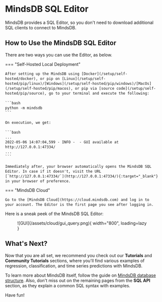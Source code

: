 # MindsDB SQL Editor

MindsDB provides a SQL Editor, so you don't need to download additional SQL clients to connect to MindsDB.

## How to Use the MindsDB SQL Editor

There are two ways you can use the Editor, as below.

=== "Self-Hosted Local Deployment"

    After setting up the MindsDB using [Docker](/setup/self-hosted/docker), or pip on [Linux](/setup/self-hosted/pip/linux)/[Windows](/setup/self-hosted/pip/windows)/[MacOs](/setup/self-hosted/pip/macos), or pip via [source code](/setup/self-hosted/pip/source), go to your terminal and execute the following:

    ```bash
    python -m mindsdb 
    ```

    On execution, we get:

    ```bash
    ...
    2022-05-06 14:07:04,599 - INFO -  - GUI available at http://127.0.0.1:47334/
    ...
    ```

    Immediately after, your browser automatically opens the MindsDB SQL Editor. In case if it doesn't, visit the URL [`http://127.0.0.1:47334/`](http://127.0.0.1:47334/){:target="_blank"} in your browser of preference.

=== "MindsDB Cloud"

    Go to the [MindsDB Cloud](https://cloud.mindsdb.com) and log in to your account. The Editor is the first page you see after logging in.

Here is a sneak peek of the MindsDB SQL Editor:

<figure markdown> 
    ![GUI](/assets/cloud/gui_query.png){ width="800", loading=lazy  }
    <figcaption></figcaption>
</figure>

## What's Next?

Now that you are all set, we recommend you check out our **Tutorials** and **Community Tutorials** sections, where you'll find various examples of regression, classification, and time series predictions with MindsDB.

To learn more about MindsDB itself, follow the guide on [MindsDB database structure](/sql/table-structure/). Also, don't miss out on the remaining pages from the **SQL API** section, as they explain a common SQL syntax with examples.

Have fun!
